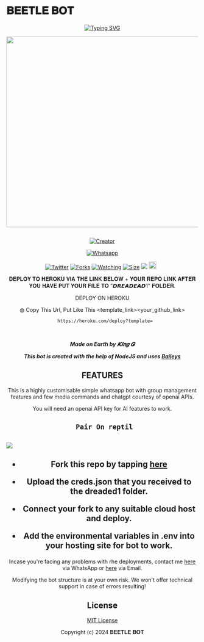 # 𝐁𝐄𝐄𝐓𝐋𝐄 𝐁𝐎𝐓
<div align="center">
<a href="https://git.io/typing-svg"><img src="https://readme-typing-svg.demolab.com?font=Black+Ops+One&size=50&pause=1000&color=1BAFBAFF&center=true&width=910&height=100&lines=𝐁𝐄𝐄𝐓𝐋𝐄 𝐁𝐎𝐓;WHATSAPP+BOT;CREATED+BY+MOGIRE+DAMON" alt="Typing SVG" /></a>
  </p>
  
<p align="center">
<img src="https://telegra.ph/file/02340ba6afc923969fd97.jpg" width="650" height="500"/>
</p>
<p align="center">
  <a href="#"><img src="http://readme-typing-svg.herokuapp.com?color=d1fa02&center=true&vCenter=true&multiline=false&lines=BEETLE+WHATSAPP+BOT" alt="">
</p>
<p align="center">
<a href="#"><img title="Creator" src="https://img.shields.io/badge/Creator-MOGIRE_KIM-red.svg?style=for-the-badge&logo=github"></a>
</p>
<p align="center">
<a href="'https://wa.me/+254790593618yoh+𝐃𝐚𝐦𝐨𝐧 +nishow+venye+nitadeploy+blue-beetle'"><img title="Whatsapp" src="'https://wa.me/244790593618yoh+𝐃𝐚𝐦𝐨𝐧 +nishow+venye+nitadeploy+beetle'?color=green&style=flat-square"></a>
  
<a href="https://wa.me/254790593618yohyoh+𝐃𝐚𝐦𝐨𝐧"><img title="Twitter" src="https://x.com/NSirm5?s=09?color=black&style=flat-square"></a>
<a href="https://github.com/Madmkisii/Blue-Beetle/network/members"><img title="Forks" src="https://img.shields.io/github/for/Madmkisii/Blue-Blue?color=yellow&style=flat-square"></a>
<a href="https://github.com/Madmkisii/Blue-Beetle/watchers"><img title="Watching" src="https://img.shields.io/github/watchers/Madmkisii/Blue-Beetle?label=Watchers&color=red&style=flat-square"></a>
<a href="https://github.com/Madmkisii/Blue-Beetle/"><img title="Size" src="https://img.shields.io/github/repo-size/AlipBot/Api-Alpis?style=flat-square&color=darkred"></a>
<a href="https://hits.seeyoufarm.com"><img src="https://hits.seeyoufarm.com/api/count/incr/badge.svg?url=https://github.com/Madmkisii/Blue-Beetle/%2Fhit-counter&count_bg=%2379C83D&title_bg=%23555555&icon=probot.svg&icon_color=%2304FF00&title=hits&edge_flat=false"/></a>
<a href="https://github.com/Madmkisii/Blue-Beetle/graphs/commit-activity"><img height="20" src="https://img.shields.io/badge/Maintained-No-red.svg"></a>&nbsp;&nbsp;
</p>
 
 𝐃𝐄𝐏𝐋𝐎𝐘 𝐓𝐎 𝐇𝐄𝐑𝐎𝐊𝐔 𝐕𝐈𝐀 𝐓𝐇𝐄 𝐋𝐈𝐍𝐊 𝐁𝐄𝐋𝐎𝐖 + 𝐘𝐎𝐔𝐑 𝐑𝐄𝐏𝐎 𝐋𝐈𝐍𝐊 𝐀𝐅𝐓𝐄𝐑 𝐘𝐎𝐔 𝐇𝐀𝐕𝐄 𝐏𝐔𝐓 𝐘𝐎𝐔𝐑 𝐅𝐈𝐋𝐄 𝐓𝐎 "𝘿𝙍𝙀𝘼𝘿𝙀𝘼𝘿1" 𝐅𝐎𝐋𝐃𝐄𝐑.

DEPLOY ON HEROKU<br>

◍ Copy This Url, Put Like This <template_link><your_github_link>

      https://heroku.com/deploy?template=

  <br>
  

***Made on Earth by 𝑲𝒊𝒏𝒈 𝑮***


***This bot is created with the help of NodeJS and uses [Baileys](https://github.com/adiwajshing/Baileys)***

## FEATURES
This is a highly customisable simple whatsapp bot with group management features and few media commands and chatgpt courtesy of openai APIs.

You will need an openai API key for AI features to work.




## ` Pair On reptil`
<h2 align="left">  <a href="https://replit.com/@Madmkisii/Pairing-blue-beetle-1"><img src="https://repl.it/badge/github/quiec/whatsasena" /> 
</a>
</h2>



    
<h2 align="center">   



    
<h2 align="center">   

- Fork this repo by tapping  [here](https://github.com/Madmkisii/Blue-Beetle/fork)


- Upload the creds.json that you received to the dreaded1 folder.

- Connect your fork to any suitable cloud host and deploy.

- Add the environmental variables in .env into your hosting site for bot to work.
</h2>
 
     

    
 



Incase you're facing any problems with rhe deployments, contact me  [here](https://wa.me/254790593618) via WhatsApp or [here](kimkimaa550@gmail.com) via Email.

Modifying the bot structure is at your own risk. We won't offer technical support in case of errors resulting!


## License

[MIT License](https://github.com/Madmkisii/Blue-Beetle/blob/main/LICENSE)

Copyright (c) 2024  𝐁𝐄𝐄𝐓𝐋𝐄 𝐁𝐎𝐓

